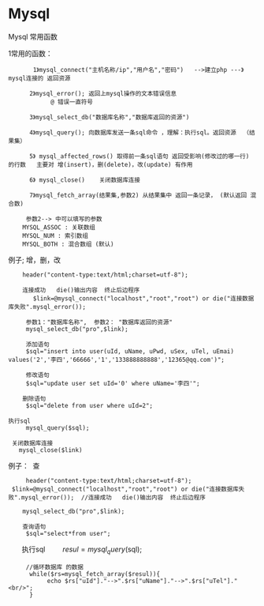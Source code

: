 # Mysql
Mysql 常用函数


  1常用的函数：
  
  
	       1》mysql_connect("主机名称/ip","用户名","密码")   -->建立php ---》mysql连接的 返回资源
	        
	      2》mysql_error(); 返回上mysql操作的文本错误信息
	            @ 错误一直符号
	            
	      3》mysql_select_db("数据库名称","数据库返回的资源") 
	       
	      4》mysql_query(); 向数据库发送一条sql命令 ，理解：执行sql。返回资源  （结果集）
	
	      5》 mysql_affected_rows() 取得前一条sql语句 返回受影响(修改过的哪一行) 的行数   主要对 增(insert)，删(delete)，改(update) 有作用
            
	      6》 mysql_close()    关闭数据库连接
	      
	      7》mysql_fetch_array(结果集,参数2) 从结果集中 返回一条记录， (默认返回 混合数)
	   
	     参数2--> 中可以填写的参数
		MYSQL_ASSOC : 关联数组
		MYSQL_NUM : 索引数组
		MYSQL_BOTH : 混合数组 (默认)  


 例子; 增，删，改
 
 
       	header("content-type:text/html;charset=utf-8");
        
        连接成功   die()输出内容  终止后边程序
	       $link=@mysql_connect("localhost","root","root") or die("连接数据库失败".mysql_error());
         
         参数1："数据库名称",  参数2： "数据库返回的资源"
         mysql_select_db("pro",$link);
     
         添加语句
         $sql="insert into user(uId, uName, uPwd, uSex, uTel, uEmai) values('2','李四','66666','1','133888888888','12365@qq.com')";
     
         修改语句
         $sql="update user set uId='0' where uName='李四'";
  
        删除语句
         $sql="delete from user where uId=2";
	 
	执行sql
         mysql_query($sql);
	 
	 关闭数据库连接
	   mysql_close($link)

例子：   查


         header("content-type:text/html;charset=utf-8");
	 $link=@mysql_connect("localhost","root","root") or die("连接数据库失败".mysql_error());  //连接成功   die()输出内容  终止后边程序 

        mysql_select_db("pro",$link);
     
        查询语句        
         $sql="select*from user";
	 
        执行sql
         $resul=mysql_query($sql);
         
         //循环数据库 的数据
          while($rs=mysql_fetch_array($resul)){
          	   echo $rs["uId"]."-->".$rs["uName"]."-->".$rs["uTel"]."<br/>";
          }






